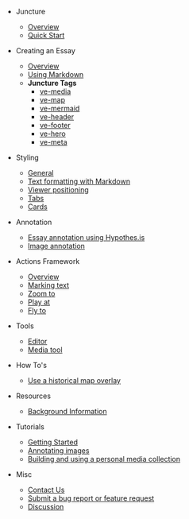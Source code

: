 - Juncture

  - [Overview](/)
  - [Quick Start](/quick-start)

- Creating an Essay 
  - [Overview](/overview)
  - [Using Markdown](/markdown)
  - **Juncture Tags**
    - [ve-media](/components/media)
    - [ve-map](/components/map)
    - [ve-mermaid](/components/mermaid)
    - [ve-header](/components/header)
    - [ve-footer](/components/footer)
    - [ve-hero](/components/hero)
    - [ve-meta](/components/meta)

- Styling
  - [General](/styling/general)
  - [Text formatting with Markdown](/styling/markdown)
  - [Viewer positioning](/styling/viewer-positioning)
  - [Tabs](/styling/tabs)
  - [Cards](/styling/cards)

- Annotation
  - [Essay annotation using Hypothes.is](/annotation/essay-annotation)
  - [Image annotation](/annotation/image-annotation)

- Actions Framework
  - [Overview](/actions/overview)
  - [Marking text](/actions/marking-text)
  - [Zoom to](/actions/zoom-to)
  - [Play at](/actions/play-at)
  - [Fly to](/actions/fly-to)

- Tools
  - [Editor](/tools/editor)
  - [Media tool](/tools/media-tool)

- How To's
  - [Use a historical map overlay](/howto/historical-map)

- Resources
  - [Background Information](/background)

- Tutorials
  - [Getting Started](/tutorials/getting-started)
  - [Annotating images](/tutorials/annotating-images)
  - [Building and using a personal media collection](/tutorials/media-collection)

- Misc
  - [Contact Us](/contact)
  - [Submit a bug report or feature request](/issues)
  - [Discussion](/discussion)
